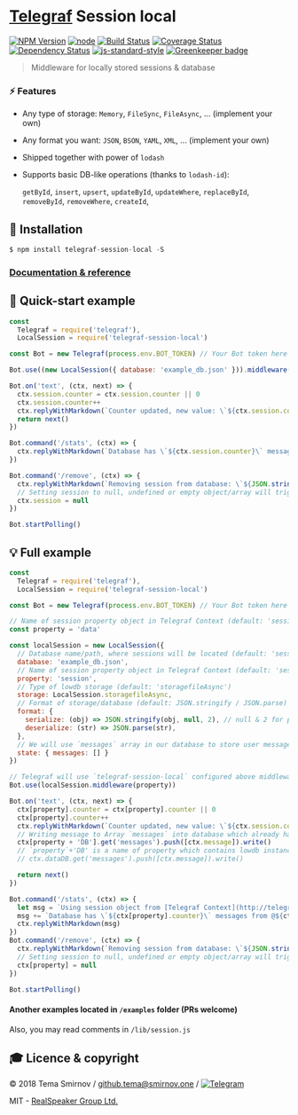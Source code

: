 # [Telegraf](https://github.com/telegraf/telegraf) Session local

[![NPM Version](https://img.shields.io/npm/v/telegraf-session-local.svg?style=flat-square)](https://www.npmjs.com/package/telegraf-session-local)
[![node](https://img.shields.io/node/v/telegraf-session-local.svg?style=flat-square)](https://www.npmjs.com/package/telegraf-session-local)
[![Build Status](https://travis-ci.org/RealSpeaker/telegraf-session-local.svg?branch=master)](https://travis-ci.org/RealSpeaker/telegraf-session-local)
[![Coverage Status](https://coveralls.io/repos/github/RealSpeaker/telegraf-session-local/badge.svg?branch=master)](https://coveralls.io/github/RealSpeaker/telegraf-session-local?branch=master)
[![Dependency Status](https://david-dm.org/realspeaker/telegraf-session-local.svg)](https://david-dm.org/realspeaker/telegraf-session-local)
[![js-standard-style](https://img.shields.io/badge/code%20style-standard-brightgreen.svg?style=flat-square)](http://standardjs.com/)
[![Greenkeeper badge](https://badges.greenkeeper.io/RealSpeaker/telegraf-session-local.svg)](https://greenkeeper.io/)

> Middleware for locally stored sessions & database

### ⚡️ Features

- Any type of storage: `Memory`, `FileSync`, `FileAsync`, ... (implement your own)
- Any format you want: `JSON`, `BSON`, `YAML`, `XML`, ... (implement your own)
- Shipped together with power of `lodash`
- Supports basic DB-like operations (thanks to `lodash-id`):

  `getById`, `insert`, `upsert`, `updateById`, `updateWhere`, `replaceById`, `removeById`, `removeWhere`, `createId`,

## 🚀 Installation

```js
$ npm install telegraf-session-local -S
```

### [Documentation & reference](http://realspeaker.github.io/telegraf-session-local/)

## 👀 Quick-start example

```js
const
  Telegraf = require('telegraf'),
  LocalSession = require('telegraf-session-local')

const Bot = new Telegraf(process.env.BOT_TOKEN) // Your Bot token here

Bot.use((new LocalSession({ database: 'example_db.json' })).middleware())

Bot.on('text', (ctx, next) => {
  ctx.session.counter = ctx.session.counter || 0
  ctx.session.counter++
  ctx.replyWithMarkdown(`Counter updated, new value: \`${ctx.session.counter}\``)
  return next()
})

Bot.command('/stats', (ctx) => {
  ctx.replyWithMarkdown(`Database has \`${ctx.session.counter}\` messages from @${ctx.from.username || ctx.from.id}`)
})

Bot.command('/remove', (ctx) => {
  ctx.replyWithMarkdown(`Removing session from database: \`${JSON.stringify(ctx.session)}\``)
  // Setting session to null, undefined or empty object/array will trigger removing it from database
  ctx.session = null
})

Bot.startPolling()
```

## 💡 Full example

```js
const
  Telegraf = require('telegraf'),
  LocalSession = require('telegraf-session-local')

const Bot = new Telegraf(process.env.BOT_TOKEN) // Your Bot token here

// Name of session property object in Telegraf Context (default: 'session')
const property = 'data'

const localSession = new LocalSession({
  // Database name/path, where sessions will be located (default: 'sessions.json')
  database: 'example_db.json',
  // Name of session property object in Telegraf Context (default: 'session')
  property: 'session',
  // Type of lowdb storage (default: 'storagefileAsync')
  storage: LocalSession.storagefileAsync,
  // Format of storage/database (default: JSON.stringify / JSON.parse)
  format: {
    serialize: (obj) => JSON.stringify(obj, null, 2), // null & 2 for pretty-formatted JSON
    deserialize: (str) => JSON.parse(str),
  },
  // We will use `messages` array in our database to store user messages using exported lowdb instance from LocalSession via Telegraf Context
  state: { messages: [] }
})

// Telegraf will use `telegraf-session-local` configured above middleware with overrided `property` name
Bot.use(localSession.middleware(property))

Bot.on('text', (ctx, next) => {
  ctx[property].counter = ctx[property].counter || 0
  ctx[property].counter++
  ctx.replyWithMarkdown(`Counter updated, new value: \`${ctx.session.counter}\``)
  // Writing message to Array `messages` into database which already has sessions Array
  ctx[property + 'DB'].get('messages').push([ctx.message]).write()
  // `property`+'DB' is a name of property which contains lowdb instance, default = `sessionDB`, in current example = `dataDB`
  // ctx.dataDB.get('messages').push([ctx.message]).write()

  return next()
})

Bot.command('/stats', (ctx) => {
  let msg = `Using session object from [Telegraf Context](http://telegraf.js.org/context.html) (\`ctx\`), named \`${property}\`\n`
  msg += `Database has \`${ctx[property].counter}\` messages from @${ctx.from.username || ctx.from.id}`
  ctx.replyWithMarkdown(msg)
})
Bot.command('/remove', (ctx) => {
  ctx.replyWithMarkdown(`Removing session from database: \`${JSON.stringify(ctx[property])}\``)
  // Setting session to null, undefined or empty object/array will trigger removing it from database
  ctx[property] = null
})

Bot.startPolling()
```

#### Another examples located in `/examples` folder (PRs welcome)
Also, you may read comments in  `/lib/session.js`

## 🎓 Licence &amp; copyright

&copy; 2018 Tema Smirnov / <github.tema@smirnov.one> / [![Telegram](https://img.shields.io/badge/%F0%9F%92%AC%20Telegram-%40TemaSM-blue.svg)](https://goo.gl/YeV4gk)

MIT - [RealSpeaker Group Ltd.](https://github.com/RealSpeaker)
